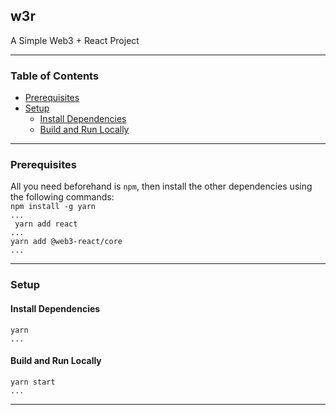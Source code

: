 ## **w3r**
A Simple Web3 + React Project

---
### **Table of Contents**
- [Prerequisites](#prerequisites)
- [Setup](#setup)
  - [Install Dependencies](#install-dependencies)
  - [Build and Run Locally](#build-and-run-locally)


---

### **Prerequisites**
All you need beforehand is ``npm``, then install the other dependencies using the following commands:\
``npm install -g yarn``\
``...``\
`` yarn add react``\
``...``\
``yarn add @web3-react/core``\
``...``

---

### **Setup**

#### **Install Dependencies**
``yarn``\
``...``

#### **Build and Run Locally**
``yarn start``\
``...``

---